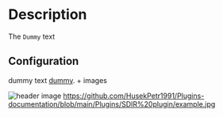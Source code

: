 # Description

The `Dummy` text

## Configuration

dummy text [dummy](../dummy.md). + images



![header image](https://raw.github.com/HusekPetr1991/Plugins-documentation/main/example.jpg)
https://github.com/HusekPetr1991/Plugins-documentation/blob/main/Plugins/SDIR%20plugin/example.jpg
